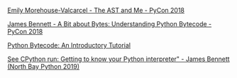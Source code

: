 
[Emily Morehouse-Valcarcel - The AST and Me - PyCon 2018](https://www.youtube.com/watch?v=XhWvz4dK4ng)

[James Bennett - A Bit about Bytes: Understanding Python Bytecode - PyCon 2018](https://www.youtube.com/watch?v=cSSpnq362Bk)

[Python Bytecode: An Introductory Tutorial](https://www.youtube.com/watch?v=mE0oR9NQefw)

[See CPython run: Getting to know your Python interpreter" - James Bennett (North Bay Python 2019)](https://www.youtube.com/watch?v=tzYhv61piNY)
